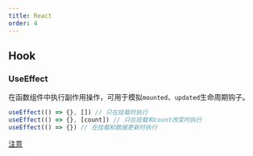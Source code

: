 ```yaml
---
title: React
order: 4
---
```



## Hook

### UseEffect

在函数组件中执行副作用操作，可用于模拟`mounted`、`updated`生命周期钩子。

```js
useEffect(() => {}, []) // 只在挂载时执行
useEffect(() => {}, [count]) // 只在挂载和count改变时执行
useEffect(() => {}) // 在挂载和数据更新时执行
```

[注意](https://zhuanlan.zhihu.com/p/84697185)

<!-- TODO: https://fettblog.eu/typescript-react-why-i-dont-use-react-fc/ -->